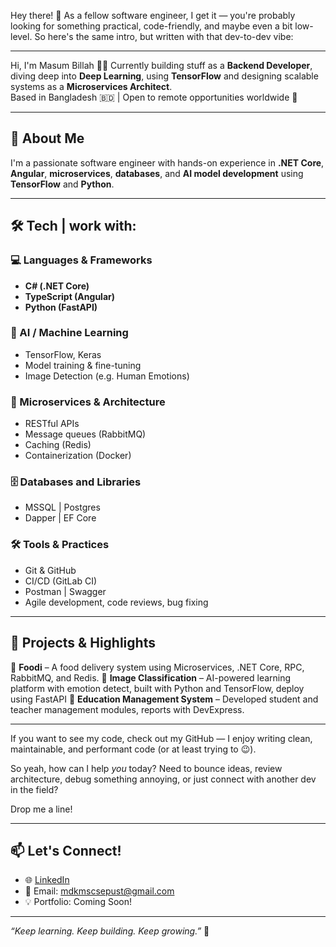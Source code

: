 Hey there! 👋 
As a fellow software engineer, I get it — you're probably looking for something practical, code-friendly, and maybe even a bit low-level. So here's the same intro, but written with that dev-to-dev vibe:


---


Hi, I'm Masum Billah 👨‍💻
Currently building stuff as a **Backend Developer**, diving deep into **Deep Learning**,
using **TensorFlow** and designing scalable systems as a **Microservices Architect**.  
Based in Bangladesh 🇧🇩 | Open to remote opportunities worldwide 💼

---

## 💼 About Me

I'm a passionate software engineer with hands-on experience in **.NET Core**, **Angular**, **microservices**, **databases**, and **AI model development** using **TensorFlow** and **Python**.

---

## 🛠️ Tech | work with:

### 💻 Languages & Frameworks
- **C# (.NET Core)**
- **TypeScript (Angular)**
- **Python (FastAPI)**

### 🧠 AI / Machine Learning
- TensorFlow, Keras
- Model training & fine-tuning
- Image Detection (e.g. Human Emotions)

### 🧩 Microservices & Architecture
- RESTful APIs
- Message queues (RabbitMQ)
- Caching (Redis)
- Containerization (Docker)

### 🗄️ Databases and Libraries
- MSSQL | Postgres
- Dapper | EF Core

### 🛠️ Tools & Practices
- Git & GitHub
- CI/CD (GitLab CI)
- Postman | Swagger
- Agile development, code reviews, bug fixing

---

## 🔬 Projects & Highlights

🔹 **Foodi** – A food delivery system using Microservices, .NET Core, RPC, RabbitMQ, and Redis.
🔹 **Image Classification** – AI-powered learning platform with emotion detect, built with Python and TensorFlow, deploy using FastAPI
🔹 **Education Management System** – Developed student and teacher management modules, reports with DevExpress.

---

If you want to see my code, check out my GitHub — I enjoy writing clean, maintainable, and performant code (or at least trying to 😉).

So yeah, how can I help *you* today? Need to bounce ideas, review architecture, debug something annoying, or just connect with another dev in the field?

Drop me a line!

---

## 📫 Let's Connect!

- 🌐 [LinkedIn](https://www.linkedin.com/in/mdkmscsepust/)
- 📧 Email: mdkmscsepust@gmail.com
- 💡 Portfolio: Coming Soon!

---

_“Keep learning. Keep building. Keep growing.”_ 🌱
